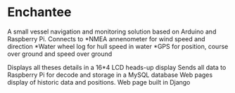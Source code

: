 # Enchantee
A small vessel navigation and monitoring solution based on Arduino and Raspberry Pi.
Connects to 
*NMEA annenometer for wind speed and direction
*Water wheel log for hull speed in water
*GPS for position, course over ground and speed over ground

Displays all theses details in a 16*4 LCD heads-up display
Sends all data to Raspberry Pi for decode and storage in a MySQL database
Web pages display of historic data and positions. Web page built in Django

